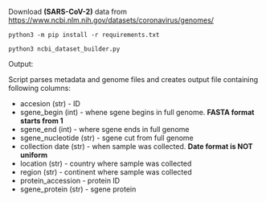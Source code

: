 Download **(SARS-CoV-2)** data from 
https://www.ncbi.nlm.nih.gov/datasets/coronavirus/genomes/    

```
python3 -m pip install -r requirements.txt

python3 ncbi_dataset_builder.py
```

Output:

Script parses metadata and genome files and creates output file containing following columns:
- accesion (str) - ID 
- sgene_begin (int) - whene sgene begins in full genome. **FASTA format starts from 1**
- sgene_end (int) - where sgene ends in full genome
- sgene_nucleotide (str) - sgene cut from full genome
- collection date (str) - when sample was collected. **Date format is NOT uniform**
- location (str) - country where sample was collected
- region (str) - continent where sample was collected
- protein_accession - protein ID
- sgene_protein (str) - sgene protein